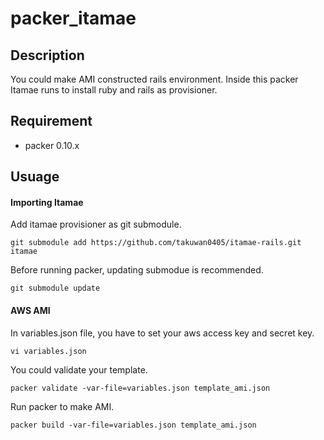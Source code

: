 # packer_itamae

## Description
You could make AMI constructed rails environment. 
Inside this packer Itamae runs to install ruby and rails as provisioner.


## Requirement

- packer 0.10.x


## Usuage

#### Importing Itamae

Add itamae provisioner as git submodule.
```
git submodule add https://github.com/takuwan0405/itamae-rails.git itamae
```

Before running packer, updating submodue is recommended.
```
git submodule update
```

#### AWS AMI

In variables.json file, you have to set your aws access key and secret key.
```
vi variables.json
```

You could validate your template.
```
packer validate -var-file=variables.json template_ami.json
```

Run packer to make AMI.
```
packer build -var-file=variables.json template_ami.json
```